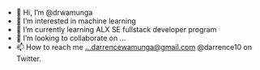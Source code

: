 - 👋 Hi, I’m @drwamunga
- 👀 I’m interested in machine learning
- 🌱 I’m currently learning ALX SE fullstack developer program
- 💞️ I’m looking to collaborate on ...
- 📫 How to reach me ...darrencewamunga@gmail.com @darrence10 on Twitter.

<!---
drwamunga/drwamunga is a ✨ special ✨ repository because its `README.md` (this file) appears on your GitHub profile.
You can click the Preview link to take a look at your changes.
--->
